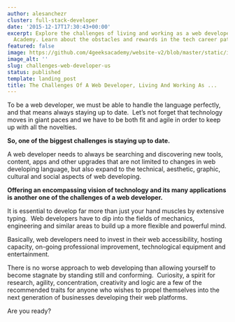 ```yaml
---
author: alesanchezr
cluster: full-stack-developer
date: '2015-12-17T17:30:43+00:00'
excerpt: Explore the challenges of living and working as a web developer with 4Geeks
  Academy. Learn about the obstacles and rewards in the tech career path.
featured: false
image: https://github.com/4geeksacademy/website-v2/blob/master/static/images/blog/web-developer.jpeg?raw=true
image_alt: ''
slug: challenges-web-developer-us
status: published
template: landing_post
title: The Challenges Of A Web Developer, Living And Working As ...
---
```

To be a web developer, we must be able to handle the language perfectly, and that means always staying up to date.  Let’s not forget that technology moves in giant paces and we have to be both fit and agile in order to keep up with all the novelties.

**So, one of the biggest challenges is staying up to date.**

A web developer needs to always be searching and discovering new tools, content, apps and other upgrades that are not limited to changes in web developing language, but also expand to the technical, aesthetic, graphic, cultural and social aspects of web developing.

**Offering an encompassing vision of technology and its many applications is another one of the challenges of a web developer.**

It is essential to develop far more than just your hand muscles by extensive typing.  Web developers have to dip into the fields of mechanics, engineering and similar areas to build up a more flexible and powerful mind.

Basically, web developers need to invest in their web accessibility, hosting capacity, on-going professional improvement, technological equipment and entertainment.

There is no worse approach to web developing than allowing yourself to become stagnate by standing still and conforming.  Curiosity, a spirit for research, agility, concentration, creativity and logic are a few of the recommended traits for anyone who wishes to propel themselves into the next generation of businesses developing their web platforms.

Are you ready?